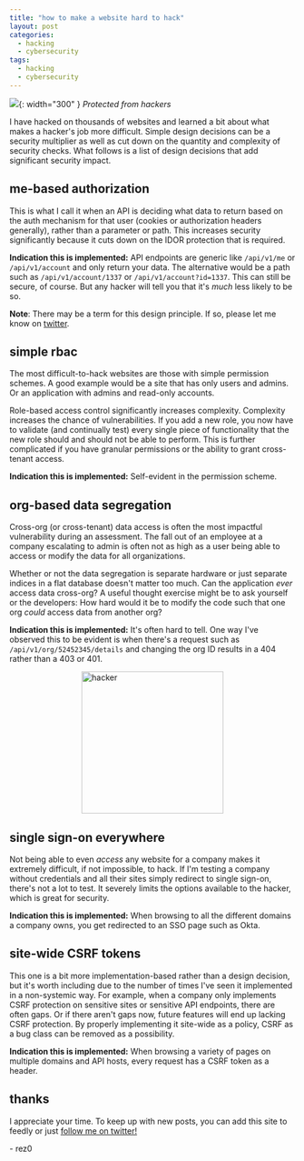```yaml
---
title: "how to make a website hard to hack"
layout: post
categories:
  - hacking
  - cybersecurity
tags:
  - hacking
  - cybersecurity
---
```


![](https://i.imgur.com/qOdpjdg.png){: width="300" }
*Protected from hackers*


I have hacked on thousands of websites and learned a bit about what makes a hacker's job more difficult. Simple design decisions can be a security multiplier as well as cut down on the quantity and complexity of security checks. What follows is a list of design decisions that add significant security impact. 

## me-based authorization

This is what I call it when an API is deciding what data to return based on the auth mechanism for that user (cookies or authorization headers generally), rather than a parameter or path. This increases security significantly because it cuts down on the IDOR protection that is required. 

**Indication this is implemented:** API endpoints are generic like `/api/v1/me` or `/api/v1/account` and only return your data. The alternative would be a path such as `/api/v1/account/1337` or `/api/v1/account?id=1337`. This can still be secure, of course. But any hacker will tell you that it's *much* less likely to be so.

**Note**: There may be a term for this design principle. If so, please let me know on [twitter](https://twitter.com/rez0__). 

## simple rbac

The most difficult-to-hack websites are those with simple permission schemes. A good example would be a site that has only users and admins. Or an application with admins and read-only accounts. 

Role-based access control significantly increases complexity. Complexity increases the chance of vulnerabilities. If you add a new role, you now have to validate (and continually test) every single piece of functionality that the new role should and should not be able to perform. This is further complicated if you have granular permissions or the ability to grant cross-tenant access.

**Indication this is implemented:** Self-evident in the permission scheme.

## org-based data segregation

Cross-org (or cross-tenant) data access is often the most impactful vulnerability during an assessment. The fall out of an employee at a company escalating to admin is often not as high as a user being able to access or modify the data for all organizations. 

Whether or not the data segregation is separate hardware or just separate indices in a flat database doesn't matter too much. Can the application _ever_ access data cross-org? A useful thought exercise might be to ask yourself or the developers: How hard would it be to modify the code such that one org _could_ access data from another org?

**Indication this is implemented:** It's often hard to tell. One way I've observed this to be evident is when there's a request such as `/api/v1/org/52452345/details` and changing the org ID results in a 404 rather than a 403 or 401. 

<img alt="hacker" src="https://i.imgur.com/aI0guMM.png" width="250px" style="display: block; margin-right: auto; margin-left: auto;"/>

## single sign-on everywhere

Not being able to even _access_ any website for a company makes it extremely difficult, if not impossible, to hack. If I'm testing a company without credentials and all their sites simply redirect to single sign-on, there's not a lot to test. It severely limits the options available to the hacker, which is great for security.

**Indication this is implemented:** When browsing to all the different domains a company owns, you get redirected to an SSO page such as Okta. 

## site-wide CSRF tokens

This one is a bit more implementation-based rather than a design decision, but it's worth including due to the number of times I've seen it implemented in a non-systemic way. For example, when a company only implements CSRF protection on sensitive sites or sensitive API endpoints, there are often gaps. Or if there aren't gaps now, future features will end up lacking CSRF protection. By properly implementing it site-wide as a policy, CSRF as a bug class can be removed as a possibility.

**Indication this is implemented:** When browsing a variety of pages on multiple domains and API hosts, every request has a CSRF token as a header. 

## thanks

I appreciate your time. To keep up with new posts, you can add this site to feedly or just [follow me on twitter!](https://twitter.com/rez0__) 


\- rez0

<meta name="twitter:card" content="summary_large_image" />
<meta name="twitter:site" content="@rez0__" />
<meta name="twitter:creator" content="@rez0__" />
<meta property="og:url" content="https://rez0.blog/hacking/2022/08/03/how-to-make-your-website-hard-to-hack.html" />
<meta property="og:title" content="how to make a website hard to hack" />
<meta property="og:description" content="how to make a website hard to hack" />
<meta property="og:image" content="https://rez0.blog/assets/images/bubble.png" />
